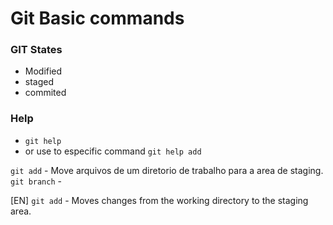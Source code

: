 # Git Basic commands

### GIT States

- Modified
- staged
- commited

### Help

- `git help`
- or use to especific command `git help add`

`git add` - Move arquivos de um diretorio de trabalho para a area de staging.
`git branch` -

[EN]
`git add` - Moves changes from the working directory to the staging area.
